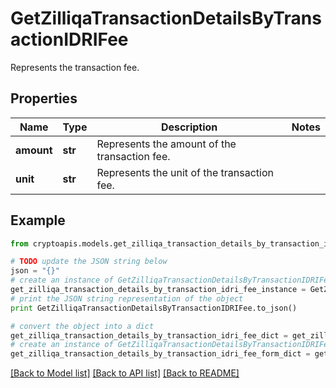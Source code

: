 # GetZilliqaTransactionDetailsByTransactionIDRIFee

Represents the transaction fee.

## Properties
Name | Type | Description | Notes
------------ | ------------- | ------------- | -------------
**amount** | **str** | Represents the amount of the transaction fee. | 
**unit** | **str** | Represents the unit of the transaction fee. | 

## Example

```python
from cryptoapis.models.get_zilliqa_transaction_details_by_transaction_idri_fee import GetZilliqaTransactionDetailsByTransactionIDRIFee

# TODO update the JSON string below
json = "{}"
# create an instance of GetZilliqaTransactionDetailsByTransactionIDRIFee from a JSON string
get_zilliqa_transaction_details_by_transaction_idri_fee_instance = GetZilliqaTransactionDetailsByTransactionIDRIFee.from_json(json)
# print the JSON string representation of the object
print GetZilliqaTransactionDetailsByTransactionIDRIFee.to_json()

# convert the object into a dict
get_zilliqa_transaction_details_by_transaction_idri_fee_dict = get_zilliqa_transaction_details_by_transaction_idri_fee_instance.to_dict()
# create an instance of GetZilliqaTransactionDetailsByTransactionIDRIFee from a dict
get_zilliqa_transaction_details_by_transaction_idri_fee_form_dict = get_zilliqa_transaction_details_by_transaction_idri_fee.from_dict(get_zilliqa_transaction_details_by_transaction_idri_fee_dict)
```
[[Back to Model list]](../README.md#documentation-for-models) [[Back to API list]](../README.md#documentation-for-api-endpoints) [[Back to README]](../README.md)


